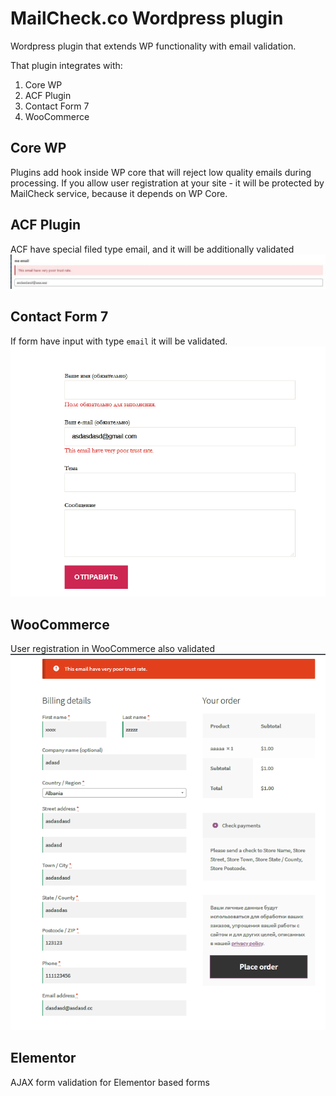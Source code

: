 # MailCheck.co Wordpress plugin

Wordpress plugin that extends WP functionality with email validation.

That plugin integrates with:

1. Core WP
2. ACF Plugin
3. Contact Form 7
4. WooCommerce

## Core WP
Plugins add hook inside WP core that will reject low quality emails during processing. If you allow user registration 
at your site - it will be protected by MailCheck service, because it depends on WP Core.

## ACF Plugin
ACF have special filed type email, and it will be additionally validated
![ACF validation example](.wordpress-org/screenshot-2.jpg)

## Contact Form 7
If form have input with type `email` it will be validated.
![Contact Form 7 example](.wordpress-org/screenshot-3.png)

## WooCommerce
User registration in WooCommerce also validated
![WooCommerce example](.wordpress-org/screenshot-4.png)

## Elementor
AJAX form validation for Elementor based forms
